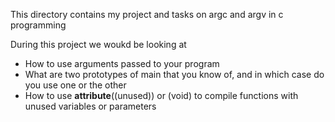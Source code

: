 This directory contains my project and tasks on argc and argv in c programming

During this project we woukd be looking at
 - How to use arguments passed to your program
 - What are two prototypes of main that you know of, and in which case do you use one or the other
 - How to use __attribute__((unused)) or (void) to compile functions with unused variables or parameters
